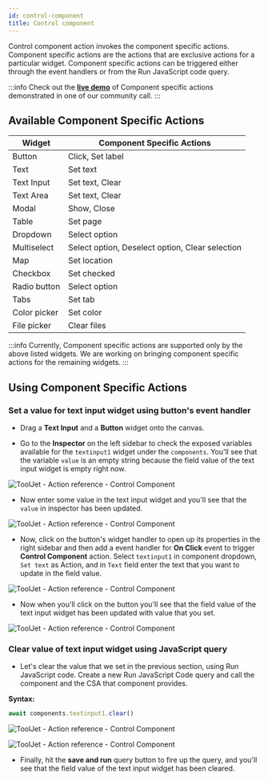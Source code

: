 ```yaml
---
id: control-component
title: Control component
---
```


Control component action invokes the component specific actions. Component specific actions are the actions that are exclusive actions for a particular widget. Component specific actions can be triggered either through the event handlers or from the Run JavaScript code query.

:::info
Check out the **[live demo](https://youtu.be/JIhSH3YeM3E)** of Component specific actions demonstrated in one of our community call.
:::

## Available Component Specific Actions

| Widget | Component Specific Actions |
|--------|---------------------------|
| Button | Click, Set label |
| Text   | Set text         |
| Text Input | Set text, Clear |
| Text Area | Set text, Clear |
| Modal     | Show, Close |
| Table   | Set page      |
| Dropdown   | Select option |
| Multiselect   | Select option, Deselect option, Clear selection |
| Map   | Set location |
| Checkbox   | Set checked |
| Radio button | Select option |
| Tabs   | Set tab |
| Color picker   | Set color |
| File picker    | Clear files |

:::info
Currently, Component specific actions are supported only by the above listed widgets. We are working on bringing component specific actions for the remaining widgets.
:::

## Using Component Specific Actions

### Set a value for text input widget using button's event handler

- Drag a **Text Input** and a **Button** widget onto the canvas.

- Go to the **Inspector** on the left sidebar to check the exposed variables available for the `textinput1` widget under the `components`. You'll see that the variable `value` is an empty string because the field value of the text input widget is empty right now.

<div style={{textAlign: 'center'}}>

![ToolJet - Action reference - Control Component](/img/actions/controlcomponent/inspector.png)

</div>

- Now enter some value in the text input widget and you'll see that the `value` in inspector has been updated.

<div style={{textAlign: 'center'}}>

![ToolJet - Action reference - Control Component](/img/actions/controlcomponent/updated.png)

</div>

- Now, click on the button's widget handler to open up its properties in the right sidebar and then add a event handler for **On Click** event to trigger **Control Component** action. Select `textinput1` in component dropdown, `Set text` as Action, and in `Text` field enter the text that you want to update in the field value.

<div style={{textAlign: 'center'}}>

![ToolJet - Action reference - Control Component](/img/actions/controlcomponent/button.png)

</div>

- Now when you'll click on the button you'll see that the field value of the text input widget has been updated with value that you set.

<div style={{textAlign: 'center'}}>

![ToolJet - Action reference - Control Component](/img/actions/controlcomponent/set.png)

</div>


### Clear value of text input widget using JavaScript query

- Let's clear the value that we set in the previous section, using Run JavaScript code. Create a new Run JavaScript Code query and call the component and the CSA that component provides.

**Syntax:**
```js
await components.textinput1.clear()
```

<div style={{textAlign: 'center'}}>

![ToolJet - Action reference - Control Component](/img/actions/controlcomponent/jsoption.png)

</div>


<div style={{textAlign: 'center'}}>

![ToolJet - Action reference - Control Component](/img/actions/controlcomponent/clear.png)

</div>

- Finally, hit the **save and run** query button to fire up the query, and you'll see that the field value of the text input widget has been cleared.

